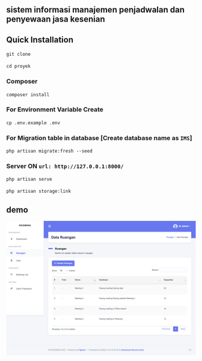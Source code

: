 ## sistem informasi manajemen penjadwalan dan penyewaan jasa kesenian
## Quick Installation

    git clone

    cd proyek
    
### Composer

    composer install
    
    
### For Environment Variable Create
 
    cp .env.example .env
 
    
 ### For Migration table in database [Create database name as ```IMS```]
 
    php artisan migrate:fresh --seed
    
### Server ON ```url: http://127.0.0.1:8000/```

    php artisan serve

    php artisan storage:link

## demo

![preview img](/public/demo/demo-room.png)
